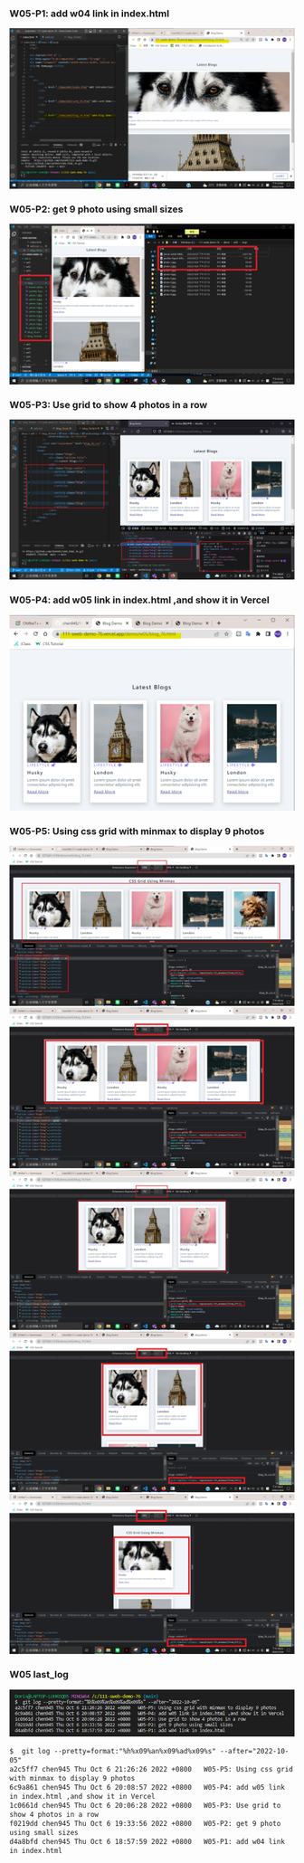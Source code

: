### W05-P1: add w04 link in index.html

![](./p1.png)

### W05-P2: get 9 photo using small sizes

![](./p2.png)

### W05-P3: Use grid to show 4 photos in a row

![](./p3.png)

### W05-P4: add w05 link in index.html ,and show it in Vercel

![](./p4.png)

### W05-P5: Using css grid with minmax to display 9 photos

![](./p5-1.png)
![](./p5-2.png)
![](./p5-3.png)
![](./p5-4.png)
![](./p5-5.png)

### W05 last_log

![](./p6.png)

```
$  git log --pretty=format:"%h%x09%an%x09%ad%x09%s" --after="2022-10-05"
a2c5ff7 chen945 Thu Oct 6 21:26:26 2022 +0800   W05-P5: Using css grid with minmax to display 9 photos
6c9a861 chen945 Thu Oct 6 20:08:57 2022 +0800   W05-P4: add w05 link in index.html ,and show it in Vercel
1c0661d chen945 Thu Oct 6 20:06:28 2022 +0800   W05-P3: Use grid to show 4 photos in a row
f0219dd chen945 Thu Oct 6 19:33:56 2022 +0800   W05-P2: get 9 photo using small sizes
d4a8bfd chen945 Thu Oct 6 18:57:59 2022 +0800   W05-P1: add w04 link in index.html
```
